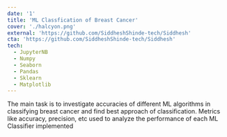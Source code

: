 ```yaml
---
date: '1'
title: 'ML Classfication of Breast Cancer'
cover: './halcyon.png'
external: 'https://github.com/SiddheshShinde-tech/Siddhesh'
cta: 'https://github.com/SiddheshShinde-tech/Siddhesh'
tech:
  - JupyterNB
  - Numpy
  - Seaborn
  - Pandas
  - Sklearn
  - Matplotlib
---
```


The main task is to investigate accuracies of different ML algorithms in classifying breast cancer and find best approach of classification. Metrics like accuracy, precision, etc used to analyze the performance of each ML Classifier implemented

<!-- A minimal, dark blue theme for VS Code, Sublime Text, Atom, iTerm, and more. Available on [Visual Studio Marketplace](https://marketplace.visualstudio.com/items?itemName=brittanychiang.halcyon-vscode), [Package Control](https://packagecontrol.io/packages/Halcyon%20Theme), [Atom Package Manager](https://atom.io/themes/halcyon-syntax), and [npm](https://www.npmjs.com/package/hyper-halcyon-theme). -->
